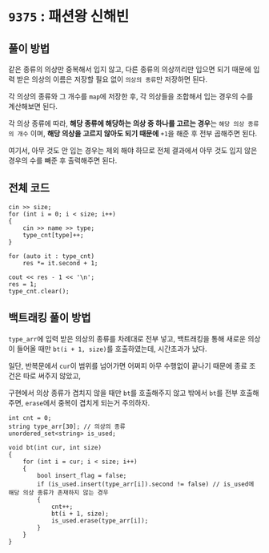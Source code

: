 # `9375` : 패션왕 신해빈

## 풀이 방법

같은 종류의 의상만 중복해서 입지 않고, 다른 종류의 의상끼리만 입으면 되기 때문에 입력 받은 의상의 이름은 저장할 필요 없이 `의상의 종류`만 저장하면 된다.

각 의상의 종류와 그 개수를 `map`에 저장한 후, 각 의상들을 조합해서 입는 경우의 수를 계산해보면 된다.

각 의상 종류에 따라, **해당 종류에 해당하는 의상 중 하나를 고르는 경우**는 `해당 의상 종류의 개수` 이며, **해당 의상을 고르지 않아도 되기 때문에** `+1`을 해준 후 전부 곱해주면 된다.

여기서, 아무 것도 안 입는 경우는 제외 해야 하므로 전체 결과에서 아무 것도 입지 않은 경우의 수를 빼준 후 출력해주면 된다.

## 전체 코드

```
cin >> size;
for (int i = 0; i < size; i++)
{
    cin >> name >> type;
    type_cnt[type]++;
}

for (auto it : type_cnt)
    res *= it.second + 1;

cout << res - 1 << '\n';
res = 1;
type_cnt.clear();
```

## 백트래킹 풀이 방법

`type_arr`에 입력 받은 의상의 종류를 차례대로 전부 넣고, 백트래킹을 통해 새로운 의상이 들어올 때만 `bt(i + 1, size)`를 호출하였는데, 시간초과가 났다.

일단, 반복문에서 `cur`이 범위를 넘어가면 어쩌피 아무 수행없이 끝나기 때문에 종료 조건은 따로 써주지 않았고,

구현에서 의상 종류가 겹치지 않을 때만 `bt`를 호출해주지 않고 밖에서 `bt`를 전부 호출해주면, `erase`에서 중복이 겹치게 되는거 주의하자.

```
int cnt = 0;
string type_arr[30]; // 의상의 종류
unordered_set<string> is_used;

void bt(int cur, int size)
{
    for (int i = cur; i < size; i++)
    {
        bool insert_flag = false;
        if (is_used.insert(type_arr[i]).second != false) // is_used에 해당 의상 종류가 존재하지 않는 경우
        {
            cnt++;
            bt(i + 1, size);
            is_used.erase(type_arr[i]);
        }
    }
}
```